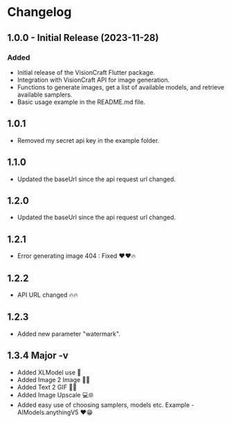 # Changelog

## 1.0.0 - Initial Release (2023-11-28)

### Added

- Initial release of the VisionCraft Flutter package.
- Integration with VisionCraft API for image generation.
- Functions to generate images, get a list of available models, and retrieve available samplers.
- Basic usage example in the README.md file.

## 1.0.1

- Removed my secret api key in the example folder.

## 1.1.0
- Updated the baseUrl since the api request url changed.

## 1.2.0

- Updated the baseUrl since the api request url changed.

## 1.2.1

- Error generating image 404 : Fixed ❤️❤️🔥

## 1.2.2

- API URL changed 🔥🔥

## 1.2.3

- Added new parameter "watermark".

## 1.3.4 Major -v

- Added XLModel use 🚀
- Added Image 2 Image 🚀😁
- Added Text 2 GIF 🚀🔥
- Added Image Upscale 💻🌐
- Added easy use of choosing samplers, models etc. Example - AIModels.anythingV5 ❤️😁